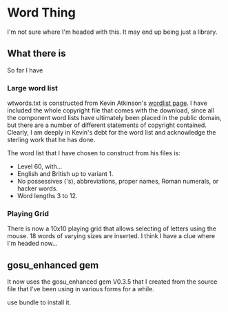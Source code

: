 # Word Thing

I'm not sure where I'm headed with this. It may end up being just a library.

## What there is

So far I have

### Large word list

wtwords.txt is constructed from Kevin Atkinson's
[wordlist page](http://wordlist.sourceforge.net/).
I have included the whole copyright file that comes with the download, since
all the component word lists have ultimately been placed in the public domain,
but there are a number of different statements of copyright contained. Clearly,
I am deeply in Kevin's debt for the word list and acknowledge the sterling work
that he has done.

The word list that I have chosen to construct from his files is:

- Level 60, with...
- English and British up to variant 1.
- No possessives ('s), abbreviations, proper names, Roman numerals, or hacker words.
- Word lengths 3 to 12.

### Playing Grid

There is now a 10x10 playing grid that allows selecting of letters using the mouse.
18 words of varying sizes are inserted. I think I have a clue where I'm headed now...

## gosu_enhanced gem

It now uses the gosu_enhanced gem V0.3.5 that I created from the source file that
I've been using in various forms for a while.

use bundle to install it.
